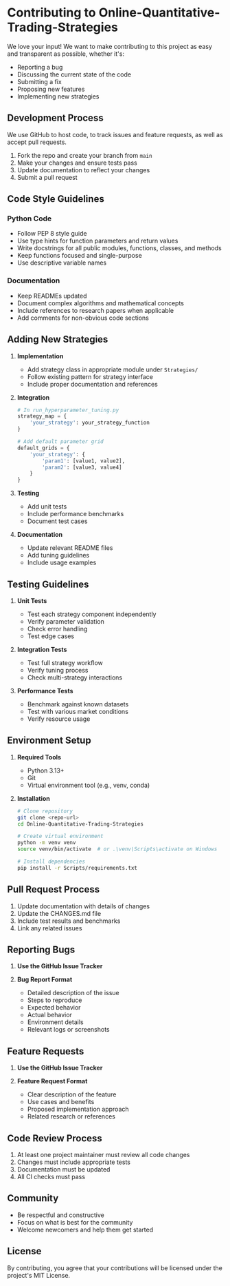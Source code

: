 # Contributing to Online-Quantitative-Trading-Strategies

We love your input! We want to make contributing to this project as easy and transparent as possible, whether it's:

- Reporting a bug
- Discussing the current state of the code
- Submitting a fix
- Proposing new features
- Implementing new strategies

## Development Process

We use GitHub to host code, to track issues and feature requests, as well as accept pull requests.

1. Fork the repo and create your branch from `main`
2. Make your changes and ensure tests pass
3. Update documentation to reflect your changes
4. Submit a pull request

## Code Style Guidelines

### Python Code

- Follow PEP 8 style guide
- Use type hints for function parameters and return values
- Write docstrings for all public modules, functions, classes, and methods
- Keep functions focused and single-purpose
- Use descriptive variable names

### Documentation

- Keep READMEs updated
- Document complex algorithms and mathematical concepts
- Include references to research papers when applicable
- Add comments for non-obvious code sections

## Adding New Strategies

1. **Implementation**
   - Add strategy class in appropriate module under `Strategies/`
   - Follow existing pattern for strategy interface
   - Include proper documentation and references

2. **Integration**
   ```python
   # In run_hyperparameter_tuning.py
   strategy_map = {
       'your_strategy': your_strategy_function
   }

   # Add default parameter grid
   default_grids = {
       'your_strategy': {
           'param1': [value1, value2],
           'param2': [value3, value4]
       }
   }
   ```

3. **Testing**
   - Add unit tests
   - Include performance benchmarks
   - Document test cases

4. **Documentation**
   - Update relevant README files
   - Add tuning guidelines
   - Include usage examples

## Testing Guidelines

1. **Unit Tests**
   - Test each strategy component independently
   - Verify parameter validation
   - Check error handling
   - Test edge cases

2. **Integration Tests**
   - Test full strategy workflow
   - Verify tuning process
   - Check multi-strategy interactions

3. **Performance Tests**
   - Benchmark against known datasets
   - Test with various market conditions
   - Verify resource usage

## Environment Setup

1. **Required Tools**
   - Python 3.13+
   - Git
   - Virtual environment tool (e.g., venv, conda)

2. **Installation**
   ```bash
   # Clone repository
   git clone <repo-url>
   cd Online-Quantitative-Trading-Strategies

   # Create virtual environment
   python -m venv venv
   source venv/bin/activate  # or .\venv\Scripts\activate on Windows

   # Install dependencies
   pip install -r Scripts/requirements.txt
   ```

## Pull Request Process

1. Update documentation with details of changes
2. Update the CHANGES.md file
3. Include test results and benchmarks
4. Link any related issues

## Reporting Bugs

1. **Use the GitHub Issue Tracker**

2. **Bug Report Format**
   - Detailed description of the issue
   - Steps to reproduce
   - Expected behavior
   - Actual behavior
   - Environment details
   - Relevant logs or screenshots

## Feature Requests

1. **Use the GitHub Issue Tracker**

2. **Feature Request Format**
   - Clear description of the feature
   - Use cases and benefits
   - Proposed implementation approach
   - Related research or references

## Code Review Process

1. At least one project maintainer must review all code changes
2. Changes must include appropriate tests
3. Documentation must be updated
4. All CI checks must pass

## Community

- Be respectful and constructive
- Focus on what is best for the community
- Welcome newcomers and help them get started

## License

By contributing, you agree that your contributions will be licensed under the project's MIT License.
